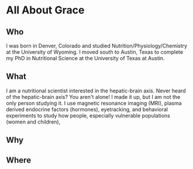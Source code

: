 # All About Grace
## Who
I was born in Denver, Colorado and studied Nutrition/Physiology/Chemistry at the University of Wyoming. I moved south to Austin, Texas to complete my PhD in Nutritional Science at the University of Texas at Austin. 

## What
I am a nutritional scientist interested in the hepatic-brain axis. Never heard of the hepatic-brain axis? You aren't alone! I made it up, but I am not the only person studying it. I use magnetic resonance imaging (MRI), plasma derived endocrine factors (hormones), eyetracking, and behavioral experiments to study how people, especially vulnerable populations (women and children),  

## Why

## Where

<!--stackedit_data:
eyJoaXN0b3J5IjpbMTE1MTg1ODc1MiwtMjA4ODc0NjYxMl19
-->